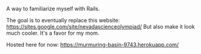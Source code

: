A way to familiarize myself with Rails.

The goal is to eventually replace this website: https://sites.google.com/site/nevadascienceolympiad/
But also make it look much cooler. It's a favor for my mom.

Hosted here for now: https://murmuring-basin-9743.herokuapp.com/

